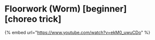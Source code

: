 # Floorwork (Worm) \[beginner] \[choreo trick]

{% embed url="https://www.youtube.com/watch?v=ekM0_uwuCDo" %}
